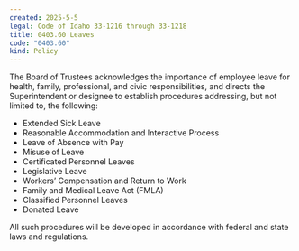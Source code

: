 ```yaml
---
created: 2025-5-5
legal: Code of Idaho 33-1216 through 33-1218
title: 0403.60 Leaves
code: "0403.60"
kind: Policy
---
```


The Board of Trustees acknowledges the importance of employee leave for health, family, professional, and civic responsibilities, and directs the Superintendent or designee to establish procedures addressing, but not limited to, the following:
-	Extended Sick Leave 
-	Reasonable Accommodation and Interactive Process
-	Leave of Absence with Pay
-	Misuse of Leave
-	Certificated Personnel Leaves
-	Legislative Leave
-	Workers’ Compensation and Return to Work
-	Family and Medical Leave Act (FMLA)
-	Classified Personnel Leaves
-	Donated Leave

All such procedures will be developed in accordance with federal and state laws and regulations.
